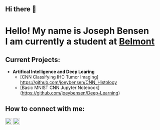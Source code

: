 ## Hi there 👋
<h1>Hello! My name is Joseph Bensen <br/>I am currently a student at <a href="https://www.belmont.edu/">Belmont</a></h1>

<h2>Current Projects:</h2>

- <b>Artifical Intelligence and Deep Learing</b>
  - [CNN Classifying IHC Tumor Imaging] https://github.com/joeybensen/CNN_Histology
  - [Basic MNIST CNN Jupyter Notebook] (https://github.com/joeybensen/Deep-Learning)
<h2> How to connect with me:</h2>

[<img align="left" alt="JoshMadakor | X" width="22px" src="https://cdn.jsdelivr.net/npm/simple-icons@v3/icons/twitter.svg" />][twitter]
[<img align="left" alt="JoshMadakor | LinkedIn" width="22px" src="https://cdn.jsdelivr.net/npm/simple-icons@v3/icons/linkedin.svg" />][linkedin]


[twitter]: https://x.com/BensenJoey98004
[linkedin]: https://www.linkedin.com/in/joey-bensen-66ab861b2/

<!--
**joeybensen/joeybensen** is a ✨ _special_ ✨ repository because its `README.md` (this file) appears on your GitHub profile.

Here are some ideas to get you started:

- 🔭 I’m currently working on ...
- 🌱 I’m currently learning ...
- 👯 I’m looking to collaborate on ...
- 🤔 I’m looking for help with ...
- 💬 Ask me about ...
- 📫 How to reach me: ...
- 😄 Pronouns: ...
- ⚡ Fun fact: ...
-->
